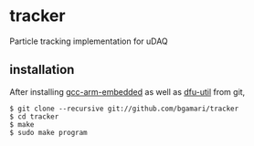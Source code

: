tracker
=======

Particle tracking implementation for uDAQ

## installation

After installing [gcc-arm-embedded](https://launchpad.net/gcc-arm-embedded)
as well as [dfu-util](http://dfu-util.gnumonks.org/) from git,

    $ git clone --recursive git://github.com/bgamari/tracker
    $ cd tracker
    $ make
    $ sudo make program
    
